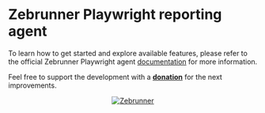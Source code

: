 # Zebrunner Playwright reporting agent

To learn how to get started and explore available features, please refer to the official Zebrunner Playwright agent [documentation](https://zebrunner.com/documentation/reporting/playwright/) for more information.

Feel free to support the development with a [**donation**](https://www.paypal.com/donate/?hosted_button_id=MNHYYCYHAKUVA) for the next improvements.

<p align="center">
  <a href="https://zebrunner.com/"><img alt="Zebrunner" src="https://github.com/zebrunner/zebrunner/raw/master/docs/img/zebrunner_intro.png"></a>
</p>

